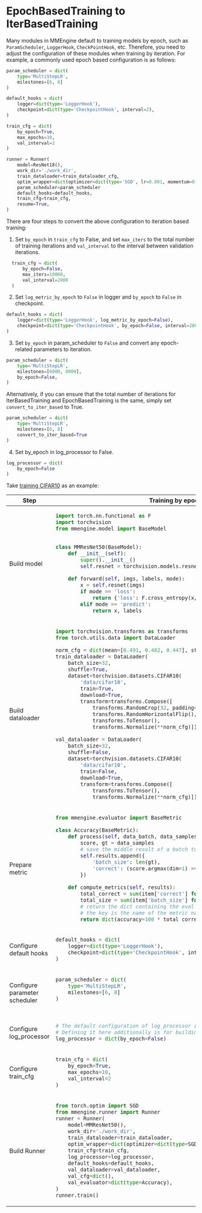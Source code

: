 # EpochBasedTraining to IterBasedTraining

Many modules in MMEngine default to training models by epoch, such as `ParamScheduler`, `LoggerHook`, `CheckPointHook`, etc. Therefore, you need to adjust the configuration of these modules when training by iteration. For example, a commonly used epoch based configuration is as follows:

```python
param_scheduler = dict(
    type='MultiStepLR',
    milestones=[6, 8]
)

default_hooks = dict(
    logger=dict(type='LoggerHook'),
    checkpoint=dict(type='CheckpointHook', interval=2),
)

train_cfg = dict(
    by_epoch=True,
    max_epochs=10,
    val_interval=2
)

runner = Runner(
    model=ResNet18(),
    work_dir='./work_dir',
    train_dataloader=train_dataloader_cfg,
    optim_wrapper=dict(optimizer=dict(type='SGD', lr=0.001, momentum=0.9)),
    param_scheduler=param_scheduler
    default_hooks=default_hooks,
    train_cfg=train_cfg,
    resume=True,
)
```

There are four steps to convert the above configuration to iteration based training:

1. Set `by_epoch` in `train_cfg` to False, and set `max_iters` to the total number of training iterations and `val_interval` to the interval between validation iterations.

```python
  train_cfg = dict(
      by_epoch=False,
      max_iters=10000,
      val_interval=2000
  )
```

2. Set `log_metric_by_epoch` to `False` in logger and `by_epoch` to `False` in checkpoint.

```python
default_hooks = dict(
    logger=dict(type='LoggerHook', log_metric_by_epoch=False),
    checkpoint=dict(type='CheckpointHook', by_epoch=False, interval=2000),
)
```

3. Set `by_epoch` in param_scheduler to `False` and convert any epoch-related parameters to iteration.

```python
param_scheduler = dict(
    type='MultiStepLR',
    milestones=[6000, 8000],
    by_epoch=False,
)
```

Alternatively, if you can ensure that the total number of iterations for IterBasedTraining and EpochBasedTraining is the same, simply set `convert_to_iter_based` to True.

```python
param_scheduler = dict(
    type='MultiStepLR',
    milestones=[6, 8]
    convert_to_iter_based=True
)
```

4. Set by_epoch in log_processor to False.

```python
log_processor = dict(
    by_epoch=False
)
```

Take [training CIFAR10](../get_started/15_minutes.md) as an example:

<table class="docutils">
<thead>
  <tr>
    <th>Step</th>
    <th>Training by epoch</th>
    <th>Training by iteration</th>
<tbody>
<tr>
  <td>Build model</td>
  <td valign="top" class='two-column-table-wrapper' width="50%" colspan="2"><div style="overflow-x: auto">

```python
import torch.nn.functional as F
import torchvision
from mmengine.model import BaseModel


class MMResNet50(BaseModel):
    def __init__(self):
        super().__init__()
        self.resnet = torchvision.models.resnet50()

    def forward(self, imgs, labels, mode):
        x = self.resnet(imgs)
        if mode == 'loss':
            return {'loss': F.cross_entropy(x, labels)}
        elif mode == 'predict':
            return x, labels
```

</div>
  </td>
</tr>

<tr>
  <td>Build dataloader</td>

<td valign="top" class='two-column-table-wrapper' width="50%" colspan="2">
  <div style="overflow-x: auto">

```python
import torchvision.transforms as transforms
from torch.utils.data import DataLoader

norm_cfg = dict(mean=[0.491, 0.482, 0.447], std=[0.202, 0.199, 0.201])
train_dataloader = DataLoader(
    batch_size=32,
    shuffle=True,
    dataset=torchvision.datasets.CIFAR10(
        'data/cifar10',
        train=True,
        download=True,
        transform=transforms.Compose([
            transforms.RandomCrop(32, padding=4),
            transforms.RandomHorizontalFlip(),
            transforms.ToTensor(),
            transforms.Normalize(**norm_cfg)])))

val_dataloader = DataLoader(
    batch_size=32,
    shuffle=False,
    dataset=torchvision.datasets.CIFAR10(
        'data/cifar10',
        train=False,
        download=True,
        transform=transforms.Compose([
            transforms.ToTensor(),
            transforms.Normalize(**norm_cfg)])))
```

</div>
  </td>
</tr>

<tr>
  <td>Prepare metric</td>
  <td valign="top" class='two-column-table-wrapper' width="50%" colspan="2">
  <div style="overflow-x: auto">

```python
from mmengine.evaluator import BaseMetric

class Accuracy(BaseMetric):
    def process(self, data_batch, data_samples):
        score, gt = data_samples
        # save the middle result of a batch to `self.results`
        self.results.append({
            'batch_size': len(gt),
            'correct': (score.argmax(dim=1) == gt).sum().cpu(),
        })

    def compute_metrics(self, results):
        total_correct = sum(item['correct'] for item in results)
        total_size = sum(item['batch_size'] for item in results)
        # return the dict containing the eval results
        # the key is the name of the metric name
        return dict(accuracy=100 * total_correct / total_size)
```

</div>
  </td>
  </tr>

<tr>
  <td>Configure default hooks</td>
  <td valign="top" class='two-column-table-wrapper' width="50%" colspan="1">
  <div style="overflow-x: auto">

```python
default_hooks = dict(
    logger=dict(type='LoggerHook'),
    checkpoint=dict(type='CheckpointHook', interval=2),
)
```

</div>
  </td>

<td valign="top" class='two-column-table-wrapper' width="50%" colspan="1">
  <div style="overflow-x: auto">

```python
default_hooks = dict(
    logger=dict(type='LoggerHook', log_metric_by_epoch=False),
    checkpoint=dict(type='CheckpointHook', by_epoch=False, interval=2000),
)
```

</div>
  </td>
</tr>

<tr>
  <td>Configure parameter scheduler</td>
  <td valign="top" class='two-column-table-wrapper' width="50%" colspan="1">
  <div style="overflow-x: auto">

```python
param_scheduler = dict(
    type='MultiStepLR',
    milestones=[6, 8]
)
```

</div>
  </td>

<td valign="top" class='two-column-table-wrapper' width="50%" colspan="1">
  <div style="overflow-x: auto">

```python
param_scheduler = dict(
    type='MultiStepLR',
    milestones=[6000, 8000],
    by_epoch=False,
)
```

</div>
  </td>
</tr>

<tr>
  <td>Configure log_processor</td>
  <td valign="top" class='two-column-table-wrapper' width="50%" colspan="1">
  <div style="overflow-x: auto">

```python
# The default configuration of log_processor is used for epoch based training.
# Defining it here additionally is for building runner with the same way.
log_processor = dict(by_epoch=False)
```

</div>
  </td>

<td valign="top" class='two-column-table-wrapper' width="50%" colspan="1">
  <div style="overflow-x: auto">

```python
log_processor = dict(by_epoch=False)
```

</div>
  </td>
</tr>

<tr>
  <td>Configure train_cfg</td>
  <td valign="top" class='two-column-table-wrapper' width="50%" colspan="1">
  <div style="overflow-x: auto">

```python
train_cfg = dict(
    by_epoch=True,
    max_epochs=10,
    val_interval=2
)
```

</div>
  </td>

<td valign="top" class='two-column-table-wrapper' width="50%" colspan="1">
  <div style="overflow-x: auto">

```python
train_cfg = dict(
    by_epoch=False,
    max_iters=10000,
    val_interval=2000
)
```

</div>
  </td>
</tr>

<tr>
  <td>Build Runner</td>
  <td valign="top" class='two-column-table-wrapper' width="50%" colspan="2">
  <div style="overflow-x: auto">

```python
from torch.optim import SGD
from mmengine.runner import Runner
runner = Runner(
    model=MMResNet50(),
    work_dir='./work_dir',
    train_dataloader=train_dataloader,
    optim_wrapper=dict(optimizer=dict(type=SGD, lr=0.001, momentum=0.9)),
    train_cfg=train_cfg,
    log_processor=log_processor,
    default_hooks=default_hooks,
    val_dataloader=val_dataloader,
    val_cfg=dict(),
    val_evaluator=dict(type=Accuracy),
)
runner.train()
```

</div>
  </td>
</tr>

</thead>
</table>
